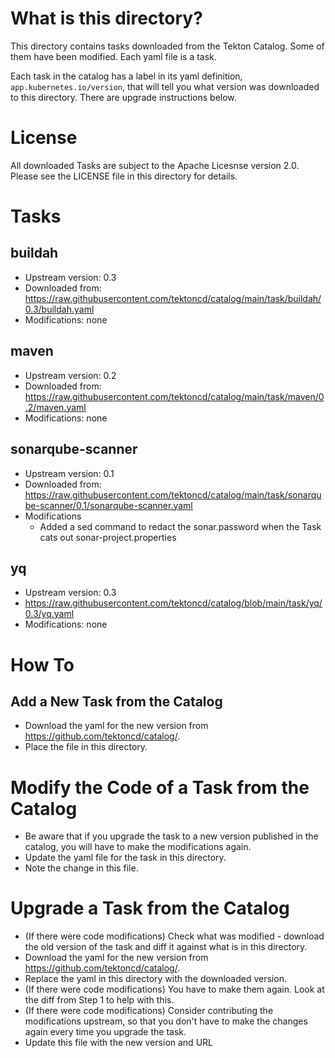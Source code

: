 # What is this directory?
This directory contains tasks downloaded from the Tekton Catalog. Some of them have been modified. Each yaml file is a task.

Each task in the catalog has a label in its yaml definition, `app.kubernetes.io/version`, that will tell you what version was downloaded to this directory. There are upgrade instructions below.

# License
All downloaded Tasks are subject to the Apache Licesnse version 2.0. Please see the LICENSE file in this directory for details.

# Tasks

## buildah
* Upstream version: 0.3
* Downloaded from: https://raw.githubusercontent.com/tektoncd/catalog/main/task/buildah/0.3/buildah.yaml
* Modifications: none

## maven
* Upstream version: 0.2
* Downloaded from: https://raw.githubusercontent.com/tektoncd/catalog/main/task/maven/0.2/maven.yaml
* Modifications: none

## sonarqube-scanner
* Upstream version: 0.1
* Downloaded from: https://raw.githubusercontent.com/tektoncd/catalog/main/task/sonarqube-scanner/0.1/sonarqube-scanner.yaml
* Modifications
  * Added a sed command to redact the sonar.password when the Task cats out sonar-project.properties

## yq
* Upstream version: 0.3
* https://raw.githubusercontent.com/tektoncd/catalog/blob/main/task/yq/0.3/yq.yaml
* Modifications: none

# How To
## Add a New Task from the Catalog
* Download the yaml for the new version from https://github.com/tektoncd/catalog/.
* Place the file in this directory.

# Modify the Code of a Task from the Catalog
* Be aware that if you upgrade the task to a new version published in the catalog, you will have to make the modifications again.
* Update the yaml file for the task in this directory.
* Note the change in this file.

# Upgrade a Task from the Catalog
* (If there were code modifications) Check what was modified - download the old version of the task and diff it against what is in this directory.
* Download the yaml for the new version from https://github.com/tektoncd/catalog/.
* Replace the yaml in this directory with the downloaded version.
* (If there were code modifications) You have to make them again. Look at the diff from Step 1 to help with this.
* (If there were code modifications) Consider contributing the modifications upstream, so that you don't have to make the changes again every time you upgrade the task.
* Update this file with the new version and URL
